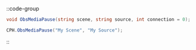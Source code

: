 ::code-group
  ```csharp [Method]
  void ObsMediaPause(string scene, string source, int connection = 0);
  ```
  ```csharp [Example]
  CPH.ObsMediaPause("My Scene", "My Source");
  ```
::
